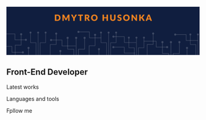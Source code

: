 [![Header](https://github.com/Gusonkad/Gusonkad/blob/main/assets/header.png)](https://gusonkad-cv.netlify.app)

## Front-End Developer

Latest works

Languages and tools

Fpllow me


